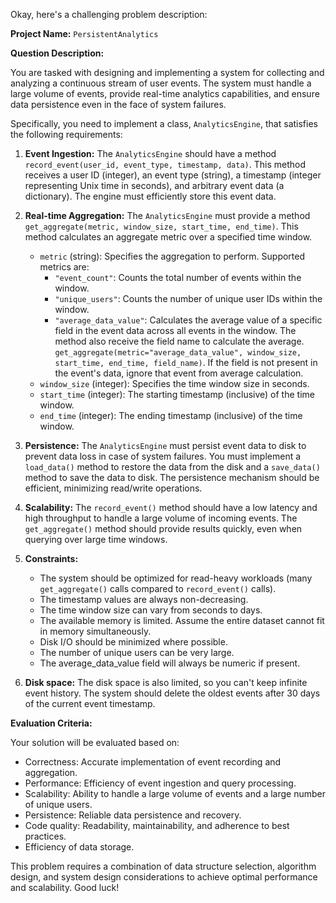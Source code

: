 Okay, here's a challenging problem description:

**Project Name:** `PersistentAnalytics`

**Question Description:**

You are tasked with designing and implementing a system for collecting and analyzing a continuous stream of user events. The system must handle a large volume of events, provide real-time analytics capabilities, and ensure data persistence even in the face of system failures.

Specifically, you need to implement a class, `AnalyticsEngine`, that satisfies the following requirements:

1.  **Event Ingestion:** The `AnalyticsEngine` should have a method `record_event(user_id, event_type, timestamp, data)`. This method receives a user ID (integer), an event type (string), a timestamp (integer representing Unix time in seconds), and arbitrary event data (a dictionary). The engine must efficiently store this event data.

2.  **Real-time Aggregation:** The `AnalyticsEngine` must provide a method `get_aggregate(metric, window_size, start_time, end_time)`. This method calculates an aggregate metric over a specified time window.

    *   `metric` (string): Specifies the aggregation to perform. Supported metrics are:
        *   `"event_count"`:  Counts the total number of events within the window.
        *   `"unique_users"`:  Counts the number of unique user IDs within the window.
        *   `"average_data_value"`: Calculates the average value of a specific field in the event data across all events in the window. The method also receive the field name to calculate the average. `get_aggregate(metric="average_data_value", window_size, start_time, end_time, field_name)`. If the field is not present in the event's data, ignore that event from average calculation.
    *   `window_size` (integer): Specifies the time window size in seconds.
    *   `start_time` (integer): The starting timestamp (inclusive) of the time window.
    *   `end_time` (integer): The ending timestamp (inclusive) of the time window.

3.  **Persistence:** The `AnalyticsEngine` must persist event data to disk to prevent data loss in case of system failures. You must implement a `load_data()` method to restore the data from the disk and a `save_data()` method to save the data to disk. The persistence mechanism should be efficient, minimizing read/write operations.

4.  **Scalability:** The `record_event()` method should have a low latency and high throughput to handle a large volume of incoming events. The `get_aggregate()` method should provide results quickly, even when querying over large time windows.

5.  **Constraints:**

    *   The system should be optimized for read-heavy workloads (many `get_aggregate()` calls compared to `record_event()` calls).
    *   The timestamp values are always non-decreasing.
    *   The time window size can vary from seconds to days.
    *   The available memory is limited. Assume the entire dataset cannot fit in memory simultaneously.
    *   Disk I/O should be minimized where possible.
    *   The number of unique users can be very large.
    *   The average_data_value field will always be numeric if present.

6. **Disk space:** The disk space is also limited, so you can't keep infinite event history. The system should delete the oldest events after 30 days of the current event timestamp.

**Evaluation Criteria:**

Your solution will be evaluated based on:

*   Correctness: Accurate implementation of event recording and aggregation.
*   Performance: Efficiency of event ingestion and query processing.
*   Scalability: Ability to handle a large volume of events and a large number of unique users.
*   Persistence: Reliable data persistence and recovery.
*   Code quality: Readability, maintainability, and adherence to best practices.
*   Efficiency of data storage.

This problem requires a combination of data structure selection, algorithm design, and system design considerations to achieve optimal performance and scalability. Good luck!
